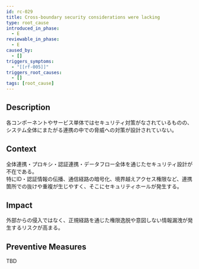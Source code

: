 ```yaml
---
id: rc-029
title: Cross-boundary security considerations were lacking
type: root_cause
introduced_in_phase:
  - E
reviewable_in_phase:
  - E
caused_by:
  - []
triggers_symptoms:
  - "[[rf-005]]"
triggers_root_causes:
  - []
tags: [root_cause]
---
```


## Description
各コンポーネントやサービス単体ではセキュリティ対策がなされているものの、システム全体にまたがる連携の中での脅威への対策が設計されていない。

## Context
全体連携・プロキシ・認証連携・データフロー全体を通じたセキュリティ設計が不在である。  
特にID・認証情報の伝播、通信経路の暗号化、境界越えアクセス権限など、連携箇所での抜けや重複が生じやすく、そこにセキュリティホールが発生する。

## Impact
外部からの侵入ではなく、正規経路を通じた権限逸脱や意図しない情報漏洩が発生するリスクが高まる。

## Preventive Measures
TBD